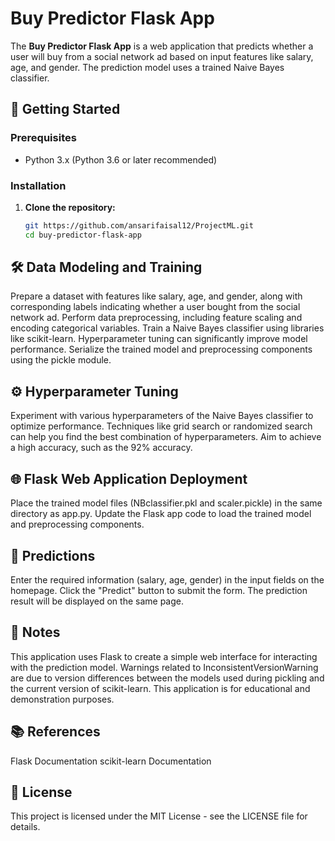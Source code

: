 # Buy Predictor Flask App

The **Buy Predictor Flask App** is a web application that predicts whether a user will buy from a social network ad based on input features like salary, age, and gender. The prediction model uses a trained Naive Bayes classifier.

## 🚀 Getting Started

### Prerequisites

- Python 3.x (Python 3.6 or later recommended)

### Installation

1. **Clone the repository:**

   ```bash
   git https://github.com/ansarifaisal12/ProjectML.git
   cd buy-predictor-flask-app
## 🛠️ Data Modeling and Training
Prepare a dataset with features like salary, age, and gender, along with corresponding labels indicating whether a user bought from the social network ad.
Perform data preprocessing, including feature scaling and encoding categorical variables. 
Train a Naive Bayes classifier using libraries like scikit-learn. Hyperparameter tuning can significantly improve model performance. 
Serialize the trained model and preprocessing components using the pickle module.

## ⚙️ Hyperparameter Tuning
Experiment with various hyperparameters of the Naive Bayes classifier to optimize performance.
Techniques like grid search or randomized search can help you find the best combination of hyperparameters.
Aim to achieve a high accuracy, such as the 92% accuracy.

## 🌐 Flask Web Application Deployment
Place the trained model files (NBclassifier.pkl and scaler.pickle) in the same directory as app.py.
Update the Flask app code to load the trained model and preprocessing components.

## 🚀 Predictions
Enter the required information (salary, age, gender) in the input fields on the homepage.
Click the "Predict" button to submit the form.
The prediction result will be displayed on the same page.

## 📝 Notes
This application uses Flask to create a simple web interface for interacting with the prediction model.
Warnings related to InconsistentVersionWarning are due to version differences between the models used during pickling and the current version of scikit-learn.
This application is for educational and demonstration purposes.

## 📚 References
Flask Documentation
scikit-learn Documentation
## 📄 License
This project is licensed under the MIT License - see the LICENSE file for details.





